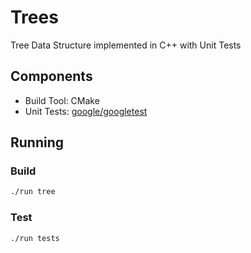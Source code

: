 Trees
=====

Tree Data Structure implemented in C++ with Unit Tests

## Components
* Build Tool: CMake
* Unit Tests: [google/googletest](https://github.com/google/googletest)

## Running

### Build

```sh
./run tree
```

### Test

```sh
./run tests
```
